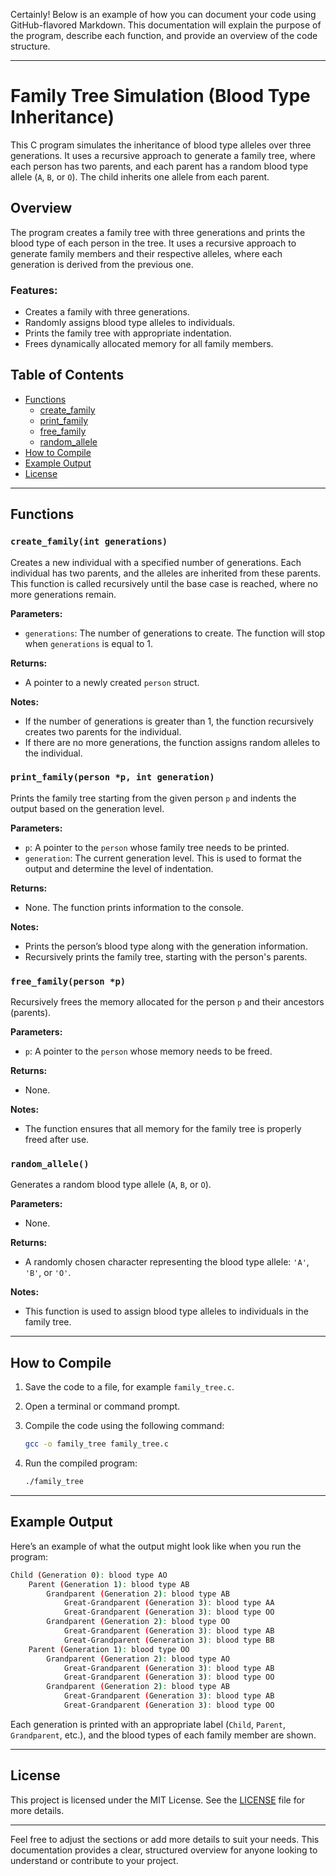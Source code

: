 Certainly! Below is an example of how you can document your code using GitHub-flavored Markdown. This documentation will explain the purpose of the program, describe each function, and provide an overview of the code structure.

---

# Family Tree Simulation (Blood Type Inheritance)

This C program simulates the inheritance of blood type alleles over three generations. It uses a recursive approach to generate a family tree, where each person has two parents, and each parent has a random blood type allele (`A`, `B`, or `O`). The child inherits one allele from each parent.

## Overview

The program creates a family tree with three generations and prints the blood type of each person in the tree. It uses a recursive approach to generate family members and their respective alleles, where each generation is derived from the previous one.

### Features:
- Creates a family with three generations.
- Randomly assigns blood type alleles to individuals.
- Prints the family tree with appropriate indentation.
- Frees dynamically allocated memory for all family members.

## Table of Contents

- [Functions](#functions)
  - [create_family](#create_family)
  - [print_family](#print_family)
  - [free_family](#free_family)
  - [random_allele](#random_allele)
- [How to Compile](#how-to-compile)
- [Example Output](#example-output)
- [License](#license)

---

## Functions

### `create_family(int generations)`

Creates a new individual with a specified number of generations. Each individual has two parents, and the alleles are inherited from these parents. This function is called recursively until the base case is reached, where no more generations remain.

**Parameters:**
- `generations`: The number of generations to create. The function will stop when `generations` is equal to 1.

**Returns:**
- A pointer to a newly created `person` struct.

**Notes:**
- If the number of generations is greater than 1, the function recursively creates two parents for the individual.
- If there are no more generations, the function assigns random alleles to the individual.

### `print_family(person *p, int generation)`

Prints the family tree starting from the given person `p` and indents the output based on the generation level.

**Parameters:**
- `p`: A pointer to the `person` whose family tree needs to be printed.
- `generation`: The current generation level. This is used to format the output and determine the level of indentation.

**Returns:**
- None. The function prints information to the console.

**Notes:**
- Prints the person’s blood type along with the generation information.
- Recursively prints the family tree, starting with the person's parents.

### `free_family(person *p)`

Recursively frees the memory allocated for the person `p` and their ancestors (parents).

**Parameters:**
- `p`: A pointer to the `person` whose memory needs to be freed.

**Returns:**
- None.

**Notes:**
- The function ensures that all memory for the family tree is properly freed after use.

### `random_allele()`

Generates a random blood type allele (`A`, `B`, or `O`).

**Parameters:**
- None.

**Returns:**
- A randomly chosen character representing the blood type allele: `'A'`, `'B'`, or `'O'`.

**Notes:**
- This function is used to assign blood type alleles to individuals in the family tree.

---

## How to Compile

1. Save the code to a file, for example `family_tree.c`.
2. Open a terminal or command prompt.
3. Compile the code using the following command:

   ```bash
   gcc -o family_tree family_tree.c
   ```

4. Run the compiled program:

   ```bash
   ./family_tree
   ```

---

## Example Output

Here’s an example of what the output might look like when you run the program:

```bash
Child (Generation 0): blood type AO
    Parent (Generation 1): blood type AB
        Grandparent (Generation 2): blood type AB
            Great-Grandparent (Generation 3): blood type AA
            Great-Grandparent (Generation 3): blood type OO
        Grandparent (Generation 2): blood type OO
            Great-Grandparent (Generation 3): blood type AB
            Great-Grandparent (Generation 3): blood type BB
    Parent (Generation 1): blood type OO
        Grandparent (Generation 2): blood type AO
            Great-Grandparent (Generation 3): blood type AB
            Great-Grandparent (Generation 3): blood type OO
        Grandparent (Generation 2): blood type AB
            Great-Grandparent (Generation 3): blood type AB
            Great-Grandparent (Generation 3): blood type OO
```

Each generation is printed with an appropriate label (`Child`, `Parent`, `Grandparent`, etc.), and the blood types of each family member are shown.

---

## License

This project is licensed under the MIT License. See the [LICENSE](LICENSE) file for more details.

---

Feel free to adjust the sections or add more details to suit your needs. This documentation provides a clear, structured overview for anyone looking to understand or contribute to your project.
